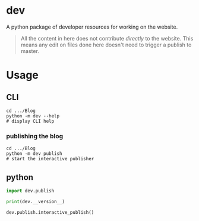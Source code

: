 # dev

A python package of developer resources for working on the website. 

> All the content in here does not contribute *directly* to the website. This means
any edit on files done here doesn't need to trigger a publish to master.

# Usage

## CLI

```shell
cd .../Blog
python -m dev --help
# display CLI help
```

### publishing the blog

```shell
cd .../Blog
python -m dev publish
# start the interactive publisher
```

## python

```python
import dev.publish

print(dev.__version__)

dev.publish.interactive_publish()
```